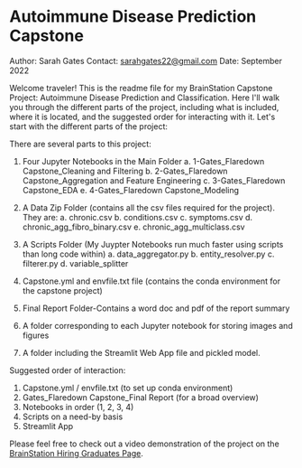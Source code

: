 # Autoimmune Disease Prediction Capstone

Author: Sarah Gates
Contact: sarahgates22@gmail.com
Date: September 2022

Welcome traveler! This is the readme file for my BrainStation Capstone Project: Autoimmune Disease Prediction and Classification. Here I'll walk you through the 
different parts of the project, including what is included, where it is located, and the suggested order for interacting with it. Let's start with the different parts
of the project:

There are several parts to this project: 

1. Four Jupyter Notebooks in the Main Folder
    a. 1-Gates_Flaredown Capstone_Cleaning and Filtering
    b. 2-Gates_Flaredown Capstone_Aggregation and Feature Engineering
    c. 3-Gates_Flaredown Capstone_EDA
    e. 4-Gates_Flaredown Capstone_Modeling

2. A Data Zip Folder (contains all the csv files required for the project). They are:
    a. chronic.csv
    b. conditions.csv
    c. symptoms.csv
    d. chronic_agg_fibro_binary.csv
    e. chronic_agg_multiclass.csv

3. A Scripts Folder (My Juypter Notebooks run much faster using scripts than long code within)
    a. data_aggregator.py
    b. entity_resolver.py
    c. filterer.py
    d. variable_splitter

4. Capstone.yml and envfile.txt file (contains the conda environment for the capstone project)

5. Final Report Folder-Contains a word doc and pdf of the report summary

6. A folder corresponding to each Jupyter notebook for storing images and figures

7. A folder including the Streamlit Web App file and pickled model.


Suggested order of interaction:

1. Capstone.yml / envfile.txt (to set up conda environment)
2. Gates_Flaredown Capstone_Final Report (for a broad overview)
2. Notebooks in order (1, 2, 3, 4)
3. Scripts on a need-by basis
4. Streamlit App

Please feel free to check out a video demonstration of the project on the [BrainStation Hiring Graduates Page](#https://brainstation.io/hiring-brainstation-graduates). 


